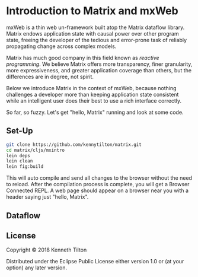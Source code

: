 # Introduction to Matrix and mxWeb

mxWeb is a thin web un-framework built atop the Matrix dataflow library. Matrix endows application state with causal power over other program state, freeing the developer of the tedious and error-prone task of reliably propagating change across complex models.

Matrix has much good company in this field known as _reactive programming_. We believe Matrix offers more transparency, finer granularity, more expressiveness, and greater application coverage than others, but the differences are in degree, not spirit.

Below we introduce Matrix in the context of mxWeb, because nothing challenges a developer more than keeping application state consistent while an intelligent user does their best to use a rich interface correctly.

So far, so fuzzy. Let's get "hello, Matrix" running and look at some code. 

## Set-Up

````bash
git clone https://github.com/kennytilton/matrix.git
cd matrix/cljs/mxintro
lein deps
lein clean
lein fig:build
````
This will auto compile and send all changes to the browser without the
need to reload. After the compilation process is complete, you will
get a Browser Connected REPL. A web page should appear on a browser near you with a header saying just "hello, Matrix".

## Dataflow


## License

Copyright © 2018 Kenneth Tilton

Distributed under the Eclipse Public License either version 1.0 or (at your option) any later version.
